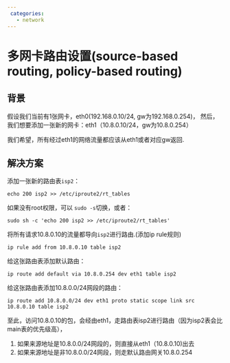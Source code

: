 ```yaml
---
 categories:
   - network
---
```

# 多网卡路由设置(source-based routing, policy-based routing)

## 背景
假设我们当前有1张网卡，eth0(192.168.0.10/24, gw为192.168.0.254)，
然后，我们想要添加一张新的网卡：eth1（10.8.0.10/24，gw为10.8.0.254）

我们希望，所有经过eth1的网络流量都应该从eth1或者对应gw返回.

## 解决方案
添加一张新的路由表`isp2`：
```
echo 200 isp2 >> /etc/iproute2/rt_tables
```
如果没有root权限，可以 `sudo -s`切换，或者：
```
sudo sh -c 'echo 200 isp2 >> /etc/iproute2/rt_tables'
```


将所有请求10.8.0.10的流量都导向`isp2`进行路由.(添加ip rule规则)
```
ip rule add from 10.8.0.10 table isp2
```
给这张路由表添加默认路由：
```
ip route add default via 10.8.0.254 dev eth1 table isp2
```
给这张路由表添加10.8.0.0/24网段的路由：
```
ip route add 10.8.0.0/24 dev eth1 proto static scope link src 10.8.0.10 table isp2
```

至此，访问10.8.0.10的包，会经由eth1，走路由表isp2进行路由（因为isp2表会比main表的优先级高），
1. 如果来源地址是10.8.0.0/24网段的，则直接从eth1（10.8.0.10)出去
2. 如果来源地址是非10.8.0.0/24网段，则走默认路由网关10.8.0.254
